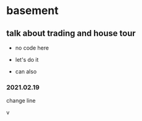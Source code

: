 # basement
## talk about trading and house tour
- no code here
+ let's do it
* can also

### 2021.02.19

change line

v


